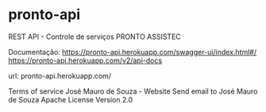 # pronto-api
REST API - Controle de serviços PRONTO ASSISTEC

Documentação: https://pronto-api.herokuapp.com/swagger-ui/index.html#/
              https://pronto-api.herokuapp.com/v2/api-docs

url: pronto-api.herokuapp.com/

Terms of service
José Mauro de Souza - Website
Send email to José Mauro de Souza
Apache License Version 2.0


              
